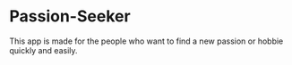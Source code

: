 # Passion-Seeker
This app is made for the people who want to find a new passion or hobbie quickly and easily.

